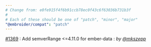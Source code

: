 ```yaml
---
# Change from: e0fe915f4f6b91ccb78ec0f43c6f63036b731b3f
#
# Each of these should be one of "patch", "minor", "major"
"@embroider/compat": "patch"
---
```


[#1369](https://github.com/embroider-build/embroider/pull/1369) : Add semverRange <=4.11.0 for ember-data : _by [@mkszepp](https://github.com/mkszepp)_
